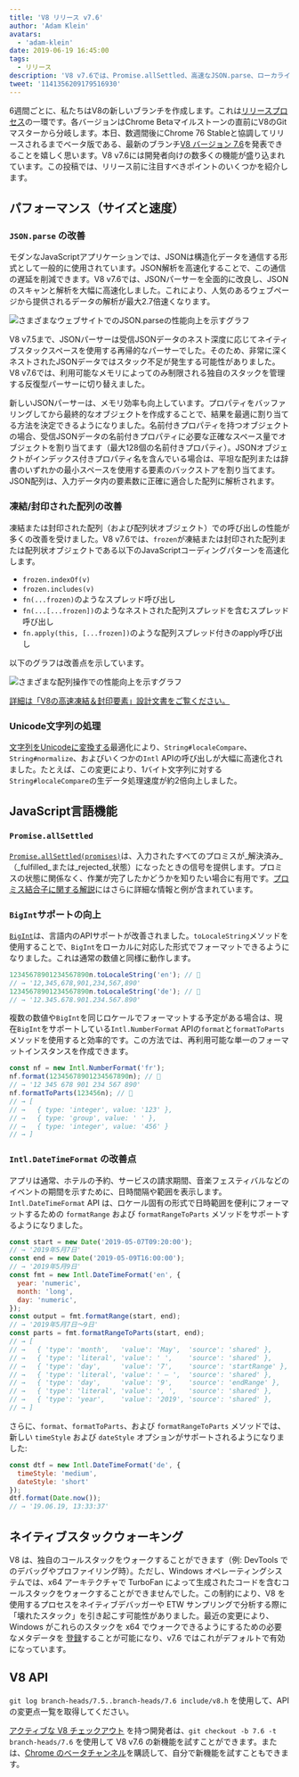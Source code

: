 ```yaml
---
title: 'V8 リリース v7.6'
author: 'Adam Klein'
avatars:
  - 'adam-klein'
date: 2019-06-19 16:45:00
tags:
  - リリース
description: 'V8 v7.6では、Promise.allSettled、高速なJSON.parse、ローカライズされたBigInts、より迅速な凍結/封印された配列など、多くの新機能が追加されています！'
tweet: '1141356209179516930'
---
```

6週間ごとに、私たちはV8の新しいブランチを作成します。これは[リリースプロセス](/docs/release-process)の一環です。各バージョンはChrome Betaマイルストーンの直前にV8のGitマスターから分岐します。本日、数週間後にChrome 76 Stableと協調してリリースされるまでベータ版である、最新のブランチ[V8 バージョン 7.6](https://chromium.googlesource.com/v8/v8.git/+log/branch-heads/7.6)を発表できることを嬉しく思います。V8 v7.6には開発者向けの数多くの機能が盛り込まれています。この投稿では、リリース前に注目すべきポイントのいくつかを紹介します。

<!--truncate-->
## パフォーマンス（サイズと速度）

### `JSON.parse` の改善

モダンなJavaScriptアプリケーションでは、JSONは構造化データを通信する形式として一般的に使用されています。JSON解析を高速化することで、この通信の遅延を削減できます。V8 v7.6では、JSONパーサーを全面的に改良し、JSONのスキャンと解析を大幅に高速化しました。これにより、人気のあるウェブページから提供されるデータの解析が最大2.7倍速くなります。

![さまざまなウェブサイトでの`JSON.parse`の性能向上を示すグラフ](/_img/v8-release-76/json-parsing.svg)

V8 v7.5まで、JSONパーサーは受信JSONデータのネスト深度に応じてネイティブスタックスペースを使用する再帰的なパーサーでした。そのため、非常に深くネストされたJSONデータではスタック不足が発生する可能性がありました。V8 v7.6では、利用可能なメモリによってのみ制限される独自のスタックを管理する反復型パーサーに切り替えました。

新しいJSONパーサーは、メモリ効率も向上しています。プロパティをバッファリングしてから最終的なオブジェクトを作成することで、結果を最適に割り当てる方法を決定できるようになりました。名前付きプロパティを持つオブジェクトの場合、受信JSONデータの名前付きプロパティに必要な正確なスペース量でオブジェクトを割り当てます（最大128個の名前付きプロパティ）。JSONオブジェクトがインデックス付きプロパティ名を含んでいる場合は、平坦な配列または辞書のいずれかの最小スペースを使用する要素のバックストアを割り当てます。JSON配列は、入力データ内の要素数に正確に適合した配列に解析されます。

### 凍結/封印された配列の改善

凍結または封印された配列（および配列状オブジェクト）での呼び出しの性能が多くの改善を受けました。V8 v7.6では、`frozen`が凍結または封印された配列または配列状オブジェクトである以下のJavaScriptコーディングパターンを高速化します。

- `frozen.indexOf(v)`
- `frozen.includes(v)`
- `fn(...frozen)`のようなスプレッド呼び出し
- `fn(...[...frozen])`のようなネストされた配列スプレッドを含むスプレッド呼び出し
- `fn.apply(this, [...frozen])`のような配列スプレッド付きのapply呼び出し

以下のグラフは改善点を示しています。

![さまざまな配列操作での性能向上を示すグラフ](/_img/v8-release-76/frozen-sealed-elements.svg)

[詳細は「V8の高速凍結＆封印要素」設計文書をご覧ください。](https://bit.ly/fast-frozen-sealed-elements-in-v8)

### Unicode文字列の処理

[文字列をUnicodeに変換する](https://chromium.googlesource.com/v8/v8/+/734c1456d942a03d79aab4b3b0e57afbc803ceea)最適化により、`String#localeCompare`、`String#normalize`、およびいくつかの`Intl` APIの呼び出しが大幅に高速化されました。たとえば、この変更により、1バイト文字列に対する`String#localeCompare`の生データ処理速度が約2倍向上しました。

## JavaScript言語機能

### `Promise.allSettled`

[`Promise.allSettled(promises)`](/features/promise-combinators#promise.allsettled)は、入力されたすべてのプロミスが_解決済み_（_fulfilled_または_rejected_状態）になったときの信号を提供します。プロミスの状態に関係なく、作業が完了したかどうかを知りたい場合に有用です。[プロミス結合子に関する解説](/features/promise-combinators)にはさらに詳細な情報と例が含まれています。

### `BigInt`サポートの向上

[`BigInt`](/features/bigint)は、言語内のAPIサポートが改善されました。`toLocaleString`メソッドを使用することで、`BigInt`をローカルに対応した形式でフォーマットできるようになりました。これは通常の数値と同様に動作します。

```js
12345678901234567890n.toLocaleString('en'); // 🐌
// → '12,345,678,901,234,567,890'
12345678901234567890n.toLocaleString('de'); // 🐌
// → '12.345.678.901.234.567.890'
```

複数の数値や`BigInt`を同じロケールでフォーマットする予定がある場合は、現在`BigInt`をサポートしている`Intl.NumberFormat` APIの`format`と`formatToParts`メソッドを使用すると効率的です。この方法では、再利用可能な単一のフォーマットインスタンスを作成できます。

```js
const nf = new Intl.NumberFormat('fr');
nf.format(12345678901234567890n); // 🚀
// → '12 345 678 901 234 567 890'
nf.formatToParts(123456n); // 🚀
// → [
// →   { type: 'integer', value: '123' },
// →   { type: 'group', value: ' ' },
// →   { type: 'integer', value: '456' }
// → ]
```

### `Intl.DateTimeFormat` の改善点

アプリは通常、ホテルの予約、サービスの請求期間、音楽フェスティバルなどのイベントの期間を示すために、日時間隔や範囲を表示します。`Intl.DateTimeFormat` API は、ロケール固有の形式で日時範囲を便利にフォーマットするための `formatRange` および `formatRangeToParts` メソッドをサポートするようになりました。

```js
const start = new Date('2019-05-07T09:20:00');
// → '2019年5月7日'
const end = new Date('2019-05-09T16:00:00');
// → '2019年5月9日'
const fmt = new Intl.DateTimeFormat('en', {
  year: 'numeric',
  month: 'long',
  day: 'numeric',
});
const output = fmt.formatRange(start, end);
// → '2019年5月7日～9日'
const parts = fmt.formatRangeToParts(start, end);
// → [
// →   { 'type': 'month',   'value': 'May',  'source': 'shared' },
// →   { 'type': 'literal', 'value': ' ',    'source': 'shared' },
// →   { 'type': 'day',     'value': '7',    'source': 'startRange' },
// →   { 'type': 'literal', 'value': ' – ',  'source': 'shared' },
// →   { 'type': 'day',     'value': '9',    'source': 'endRange' },
// →   { 'type': 'literal', 'value': ', ',   'source': 'shared' },
// →   { 'type': 'year',    'value': '2019', 'source': 'shared' },
// → ]
```

さらに、`format`、`formatToParts`、および `formatRangeToParts` メソッドでは、新しい `timeStyle` および `dateStyle` オプションがサポートされるようになりました:

```js
const dtf = new Intl.DateTimeFormat('de', {
  timeStyle: 'medium',
  dateStyle: 'short'
});
dtf.format(Date.now());
// → '19.06.19, 13:33:37'
```

## ネイティブスタックウォーキング

V8 は、独自のコールスタックをウォークすることができます（例: DevTools でのデバッグやプロファイリング時）。ただし、Windows オペレーティングシステムでは、x64 アーキテクチャで TurboFan によって生成されたコードを含むコールスタックをウォークすることができませんでした。この制約により、V8 を使用するプロセスをネイティブデバッガーや ETW サンプリングで分析する際に「壊れたスタック」を引き起こす可能性がありました。最近の変更により、Windows がこれらのスタックを x64 でウォークできるようにするための必要なメタデータを [登録](https://chromium.googlesource.com/v8/v8/+/3cda21de77d098a612eadf44d504b188a599c5f0)することが可能になり、v7.6 ではこれがデフォルトで有効になっています。

## V8 API

`git log branch-heads/7.5..branch-heads/7.6 include/v8.h` を使用して、API の変更点一覧を取得してください。

[アクティブな V8 チェックアウト](/docs/source-code#using-git) を持つ開発者は、`git checkout -b 7.6 -t branch-heads/7.6` を使用して V8 v7.6 の新機能を試すことができます。または、[Chrome のベータチャンネル](https://www.google.com/chrome/browser/beta.html)を購読して、自分で新機能を試すこともできます。
